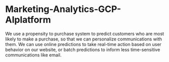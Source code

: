 # Marketing-Analytics-GCP-AIplatform
We use a propensity to purchase system to predict customers who are most likely to make a purchase, so that we can personalize communications with them. We can use online predictions to take real-time action based on user behavior on our website, or batch predictions to inform less time-sensitive communications like email.
